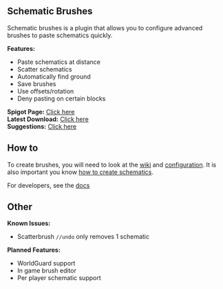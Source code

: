 ## Schematic Brushes
Schematic brushes is a plugin that allows you to configure advanced brushes to paste schematics quickly.

**Features:**
* Paste schematics at distance
* Scatter schematics
* Automatically find ground
* Save brushes
* Use offsets/rotation
* Deny pasting on certain blocks

**Spigot Page:** [Click here](https://www.spigotmc.org/resources/schematicbrushes.72734/)  
**Latest Download:** [Click here](https://www.spigotmc.org/resources/schematicbrushes.72734/)  
**Suggestions:** [Click here](https://github.com/CJCrafter/SchematicBrushes/issues/new/choose)

## How to
To create brushes, you will need to look at the [wiki](https://github.com/CJCrafter/SchematicBrushes/wiki) and [configuration](https://github.com/CJCrafter/SchematicBrushes/wiki/Configuration).
It is also important you know [how to create schematics](https://youtu.be/7zAGxvRz0Hk).

For developers, see the [docs](https://github.com/CJCrafter/SchematicBrushes/edit/master/docs/index.html)
## Other
**Known Issues:**
* Scatterbrush `//undo` only removes 1 schematic

**Planned Features:**
* WorldGuard support
* In game brush editor
* Per player schematic support
